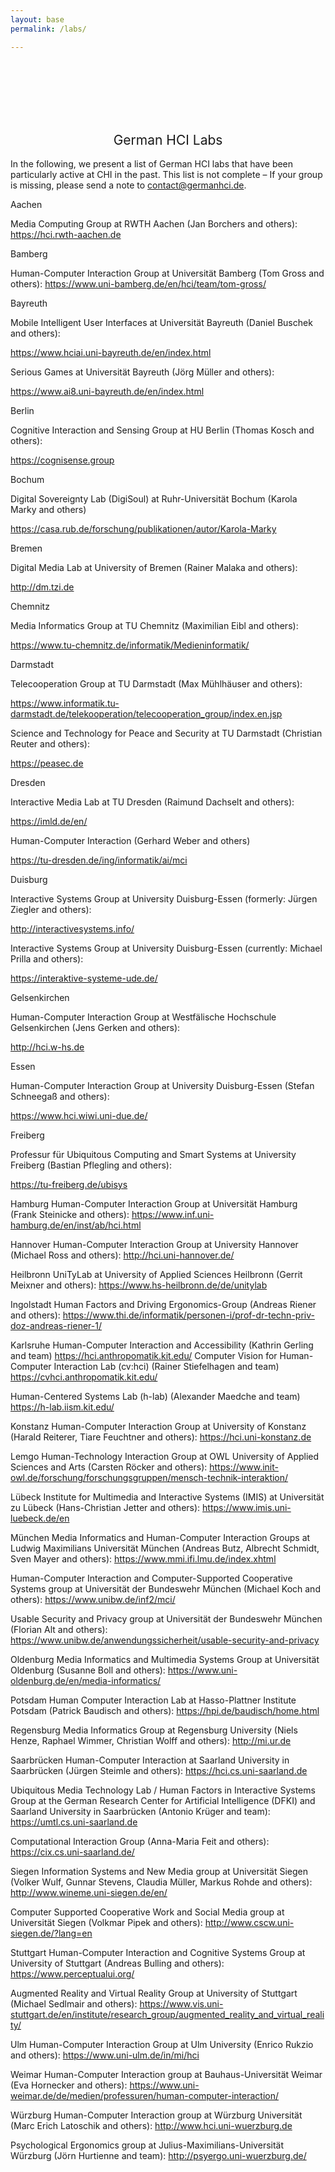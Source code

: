 ```yaml
---
layout: base
permalink: /labs/

---
```

<br>
<br>
<br>
<br>
<br>
<h2 style="font-weight: 400; text-align: center"> German HCI Labs </h2>

In the following, we present a list of German HCI labs that have been particularly active at CHI in the past. This list is not complete – If your group is missing, please send a note to contact@germanhci.de.

Aachen

Media Computing Group at RWTH Aachen (Jan Borchers and others):
https://hci.rwth-aachen.de

Bamberg

Human-Computer Interaction Group at Universität Bamberg (Tom Gross and others):
https://www.uni-bamberg.de/en/hci/team/tom-gross/

Bayreuth

Mobile Intelligent User Interfaces at Universität Bayreuth (Daniel Buschek and others):

https://www.hciai.uni-bayreuth.de/en/index.html

Serious Games at Universität Bayreuth (Jörg Müller and others):

https://www.ai8.uni-bayreuth.de/en/index.html

Berlin

Cognitive Interaction and Sensing Group at HU Berlin (Thomas Kosch and others):

https://cognisense.group


Bochum

Digital Sovereignty Lab (DigiSoul) at Ruhr-Universität Bochum (Karola Marky and others)

https://casa.rub.de/forschung/publikationen/autor/Karola-Marky


Bremen

Digital Media Lab at University of Bremen (Rainer Malaka and others):

http://dm.tzi.de


Chemnitz

Media Informatics Group at TU Chemnitz (Maximilian Eibl and others):

https://www.tu-chemnitz.de/informatik/Medieninformatik/

Darmstadt

Telecooperation Group at TU Darmstadt (Max Mühlhäuser and others):

https://www.informatik.tu-darmstadt.de/telekooperation/telecooperation_group/index.en.jsp

Science and Technology for Peace and Security at TU Darmstadt (Christian Reuter and others):

https://peasec.de

Dresden

Interactive Media Lab at TU Dresden (Raimund Dachselt and others):

https://imld.de/en/

Human-Computer Interaction (Gerhard Weber and others)

https://tu-dresden.de/ing/informatik/ai/mci

Duisburg

Interactive Systems Group at University Duisburg-Essen (formerly: Jürgen Ziegler and others):

http://interactivesystems.info/

Interactive Systems Group at University Duisburg-Essen (currently: Michael Prilla and others):

https://interaktive-systeme-ude.de/

Gelsenkirchen

Human-Computer Interaction Group at Westfälische Hochschule Gelsenkirchen (Jens Gerken and others):

http://hci.w-hs.de

Essen

Human-Computer Interaction Group at University Duisburg-Essen (Stefan Schneegaß and others):

https://www.hci.wiwi.uni-due.de/

Freiberg

Professur für Ubiquitous Computing and Smart Systems at University Freiberg (Bastian Pflegling and others):

https://tu-freiberg.de/ubisys

Hamburg
Human-Computer Interaction Group at Universität Hamburg (Frank Steinicke and others):
https://www.inf.uni-hamburg.de/en/inst/ab/hci.html

Hannover
Human-Computer Interaction Group at University Hannover (Michael Ross and others):
http://hci.uni-hannover.de/

Heilbronn
UniTyLab at University of Applied Sciences Heilbronn (Gerrit Meixner and others):
https://www.hs-heilbronn.de/de/unitylab

Ingolstadt
Human Factors and Driving Ergonomics-Group (Andreas Riener and others):
https://www.thi.de/informatik/personen-i/prof-dr-techn-priv-doz-andreas-riener-1/

Karlsruhe
Human-Computer Interaction and Accessibility (Kathrin Gerling and team)
https://hci.anthropomatik.kit.edu/
Computer Vision for Human-Computer Interaction Lab (cv:hci) (Rainer Stiefelhagen and team)
https://cvhci.anthropomatik.kit.edu/

Human-Centered Systems Lab (h-lab) (Alexander Maedche and team)
https://h-lab.iism.kit.edu/

Konstanz
Human-Computer Interaction Group at University of Konstanz (Harald Reiterer, Tiare Feuchtner and others):
https://hci.uni-konstanz.de

Lemgo
Human-Technology Interaction Group at OWL University of Applied Sciences and Arts (Carsten Röcker and others):
https://www.init-owl.de/forschung/forschungsgruppen/mensch-technik-interaktion/

Lübeck
Institute for Multimedia and Interactive Systems (IMIS) at Universität zu Lübeck (Hans-Christian Jetter and others):
https://www.imis.uni-luebeck.de/en

München
Media Informatics and Human-Computer Interaction Groups at Ludwig Maximilians Universität München (Andreas Butz, Albrecht Schmidt, Sven Mayer and others):
https://www.mmi.ifi.lmu.de/index.xhtml

Human-Computer Interaction and Computer-Supported Cooperative Systems group at Universität der Bundeswehr München (Michael Koch and others):
https://www.unibw.de/inf2/mci/

Usable Security and Privacy group at Universität der Bundeswehr München (Florian Alt and others):
https://www.unibw.de/anwendungssicherheit/usable-security-and-privacy

Oldenburg
Media Informatics and Multimedia Systems Group at Universität Oldenburg (Susanne Boll and others):
https://www.uni-oldenburg.de/en/media-informatics/

Potsdam
Human Computer Interaction Lab at Hasso-Plattner Institute Potsdam (Patrick Baudisch and others):
https://hpi.de/baudisch/home.html

Regensburg
Media Informatics Group at Regensburg University (Niels Henze, Raphael Wimmer, Christian Wolff and others):
http://mi.ur.de

Saarbrücken
Human-Computer Interaction at Saarland University in Saarbrücken (Jürgen Steimle and others):
https://hci.cs.uni-saarland.de

Ubiquitous Media Technology Lab / Human Factors in Interactive Systems Group at the German Research Center for Artificial Intelligence (DFKI) and Saarland University in Saarbrücken (Antonio Krüger and team):
https://umtl.cs.uni-saarland.de

Computational Interaction Group (Anna-Maria Feit and others):
https://cix.cs.uni-saarland.de/

Siegen
Information Systems and New Media group at Universität Siegen (Volker Wulf, Gunnar Stevens, Claudia Müller, Markus Rohde and others):
http://www.wineme.uni-siegen.de/en/

Computer Supported Cooperative Work and Social Media group at Universität Siegen (Volkmar Pipek and others):
http://www.cscw.uni-siegen.de/?lang=en

Stuttgart
Human-Computer Interaction and Cognitive Systems Group at University of Stuttgart (Andreas Bulling and others):
https://www.perceptualui.org/

Augmented Reality and Virtual Reality Group at University of Stuttgart (Michael Sedlmair and others):
https://www.vis.uni-stuttgart.de/en/institute/research_group/augmented_reality_and_virtual_reality/

Ulm
Human-Computer Interaction Group at Ulm University (Enrico Rukzio and others):
https://www.uni-ulm.de/in/mi/hci

Weimar
Human-Computer Interaction group at Bauhaus-Universität Weimar (Eva Hornecker and others):
https://www.uni-weimar.de/de/medien/professuren/human-computer-interaction/

Würzburg
Human-Computer Interaction group at Würzburg Universität (Marc Erich Latoschik and others):
http://www.hci.uni-wuerzburg.de

Psychological Ergonomics group at Julius-Maximilians-Universität Würzburg (Jörn Hurtienne and team):
http://psyergo.uni-wuerzburg.de/
